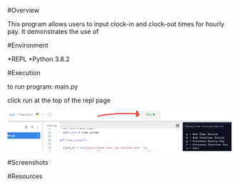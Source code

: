 #Overview

This program allows users to input clock-in and clock-out times for hourly pay.  It demonstrates the use of 

#Environment

*REPL
*Python 3.8.2

#Execution

to run program: main.py

click run at the top of the repl page

![Program Screenshot](Screenshot2.jpg)

#Screenshots

#Resources

